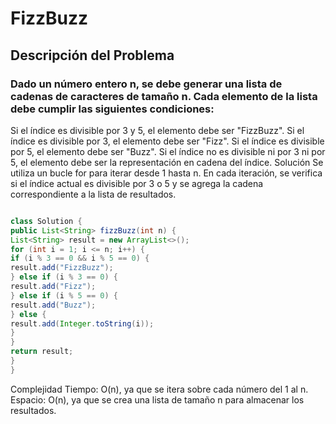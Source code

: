 # FizzBuzz

## Descripción del Problema

### Dado un número entero n, se debe generar una lista de cadenas de caracteres de tamaño n. Cada elemento de la lista debe cumplir las siguientes condiciones:

Si el índice es divisible por 3 y 5, el elemento debe ser "FizzBuzz".
Si el índice es divisible por 3, el elemento debe ser "Fizz".
Si el índice es divisible por 5, el elemento debe ser "Buzz".
Si el índice no es divisible ni por 3 ni por 5, el elemento debe ser la representación en cadena del índice.
Solución
Se utiliza un bucle for para iterar desde 1 hasta n. En cada iteración, se verifica si el índice actual es divisible por 3 o 5 y se agrega la cadena correspondiente a la lista de resultados.

``` Java

class Solution {
public List<String> fizzBuzz(int n) {
List<String> result = new ArrayList<>();
for (int i = 1; i <= n; i++) {
if (i % 3 == 0 && i % 5 == 0) {
result.add("FizzBuzz");
} else if (i % 3 == 0) {
result.add("Fizz");
} else if (i % 5 == 0) {
result.add("Buzz");
} else {
result.add(Integer.toString(i));
}
}
return result;
}
}
```
Complejidad
Tiempo: O(n), ya que se itera sobre cada número del 1 al n.
Espacio: O(n), ya que se crea una lista de tamaño n para almacenar los resultados.

